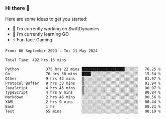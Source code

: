 ### Hi there 👋

Here are some ideas to get you started:

- 🔭 I’m currently working on SwiftDynamics
- 🌱 I’m currently learning GO
-  ⚡ Fun fact: Gaming
  
  <!--
- 👯 I’m looking to collaborate on ...
- 🤔 I’m looking for help with ...
- 💬 Ask me about ...
- 📫 How to reach me: ...
- 😄 Pronouns: ...
-->

<!--START_SECTION:waka-->

```txt
From: 06 September 2023 - To: 11 May 2024

Total Time: 492 hrs 16 mins

Python            375 hrs 22 mins ███████████████████░░░░░░   76.25 %
Go                76 hrs 30 mins  ████░░░░░░░░░░░░░░░░░░░░░   15.54 %
Other             9 hrs 42 mins   ▒░░░░░░░░░░░░░░░░░░░░░░░░   01.97 %
Protocol Buffer   9 hrs 33 mins   ▒░░░░░░░░░░░░░░░░░░░░░░░░   01.94 %
JavaScript        4 hrs 45 mins   ▒░░░░░░░░░░░░░░░░░░░░░░░░   00.97 %
TypeScript        4 hrs 8 mins    ▒░░░░░░░░░░░░░░░░░░░░░░░░   00.84 %
Markdown          2 hrs 46 mins   ░░░░░░░░░░░░░░░░░░░░░░░░░   00.56 %
YAML              2 hrs 9 mins    ░░░░░░░░░░░░░░░░░░░░░░░░░   00.44 %
Bash              1 hr            ░░░░░░░░░░░░░░░░░░░░░░░░░   00.21 %
Text              55 mins         ░░░░░░░░░░░░░░░░░░░░░░░░░   00.19 %
```

<!--END_SECTION:waka-->

